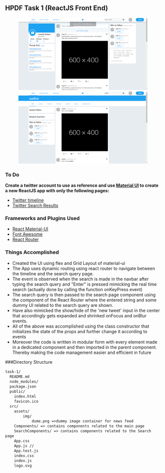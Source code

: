
## HPDF Task 1 (ReactJS Front End)

<p align="center">
  <img src="sc-1.png" height="235" />
  <img src="sc-2.png" height="235" />
</p>

### To Do
**Create a twitter account to use as reference and use [Material UI](http://www.material-ui.com) to create a new ReactJS app with only the following pages:**
* [Twitter timeline](https://twitter.com)
* [Twitter Search Results](https://twitter.com/search?q=aadhaar)

### Frameworks and Plugins Used
* [React Material-UI](https://material-ui-next.com/)
* [Font Awesome](http://fontawesome.io/)
* [React Router](https://reacttraining.com/react-router/)

### Things Accomplished
* Created the UI using flex and Grid Layout of material-ui
* The App uses dynamic routing using react router to navigate between the timeline and the search query page.
* The event is observed when the search is made in the navbar after typing the search query and "Enter" is pressed mimicking the real time search (actually done by calling the function onKeyPress event)
* The search query is then passed to the search page component using the <Redirect> component of the React Router where the entered string and some dummy UI related to the search query are shown.
* Have also mimicked the show/hide of the 'new tweet' input in the center that accordingly gets expanded and shrinked onFocus and onBlur events.
* All of the above was accomplished using the class constructor that initializes the state of the props and further change it according to events
* Moreover the code is written in modular form with every element made in a dedicated component and then imported in the parent component. Thereby making the code management easier and efficient in future

###Directory Structure

```
task-1/
  README.md
  node_modules/
  package.json
  public/
    index.html
    favicon.ico
  src/
    assets/
        img/
            dume.png =>dummy image container for news feed
    Components/ => contains components related to the main page
    SearchComponents/ => contains components related to the Search page
    App.css
    App.js //
    App.test.js
    index.css
    index.js
    logo.svg
``` 
